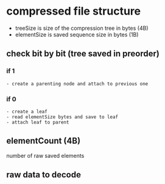 # compressed file structure
- treeSize is size of the compression tree in bytes (4B)
- elementSize is saved sequence size in bytes (1B)
## check bit by bit (tree saved in preorder)
### if 1
	- create a parenting node and attach to previous one
### if 0
	- create a leaf
	- read elementSize bytes and save to leaf
	- attach leaf to parent
## elementCount (4B)
number of raw saved elements
## raw data to decode